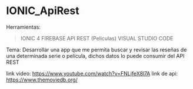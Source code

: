 # IONIC_ApiRest
Herramientas:

> IONIC 4
> FIREBASE
> API REST (Peliculas)
> VISUAL STUDIO CODE

Tema:
Desarrollar una app que me permita buscar y revisar las reseñas de una determinada serie o película, dichos datos lo puede consumir del API REST

link video: https://www.youtube.com/watch?v=FNLjfeX8l7A
link de api: https://www.themoviedb.org/

